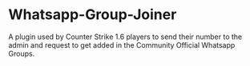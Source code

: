 # Whatsapp-Group-Joiner
A plugin used by Counter Strike 1.6 players to send their number to the admin and request to get added in the Community Official Whatsapp Groups.
